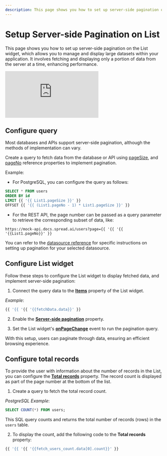 ```yaml
---
description: This page shows you how to set up server-side pagination on a List widget, which allows you to manage and display large datasets within your application.
---
```

# Setup Server-side Pagination on List


This page shows you how to set up server-side pagination on the List widget, which allows you to manage and display large datasets within your application. It involves fetching and displaying only a portion of data from the server at a time, enhancing performance.


<div style={{ '{{ position: "relative", paddingBottom: "calc(50.520833333333336% + 41px)", height: "0", width: "100%" }}' }}>
  <iframe src="https://demo.arcade.software/V6vWLj9CgB3IgOjZmWlf?embed" frameborder="0" loading="lazy" webkitallowfullscreen mozallowfullscreen allowfullscreen style={{ '{{ position: "absolute", top: "0", left: "0", width: "100%", height: "100%", colorScheme: "light" }}' }} title="Appsmith | Connect Data">
  </iframe>
</div>



## Configure query

Most databases and APIs support server-side pagination, although the methods of implementation can vary.

Create a query to fetch data from the database or API using [pageSize](/reference/widgets/list#pagesize-number), and [pageNo](/reference/widgets/list#pageno-number) reference properties to implement pagination.

 

Example:

* For PostgreSQL, you can configure the query as follows:

```sql
SELECT * FROM users
ORDER BY id
LIMIT {{ '{{ List1.pageSize }}' }}
OFFSET {{ '{{ (List1.pageNo - 1) * List1.pageSize }}' }}
```

* For the REST API, the page number can be passed as a query parameter to retrieve the corresponding subset of data, like:

```api
https://mock-api.docs.spread.ai/users?page={{ '{{ '{{ '{{List1.pageNo}}' }}
```

You can refer to the [datasource reference](https://appsmith-docs-9z74fyp29-get-appsmith.vercel.app/connect-data/reference) for specific instructions on setting up pagination for your selected datasource.





## Configure List widget

Follow these steps to configure the List widget to display fetched data, and implement server-side pagination:

1. Connect the query data to the [**Items**](/reference/widgets/list#items-string) property of the List widget.

 

*Example*: 

```js
{{ '{{ '{{ '{{fetchData.data}}' }}
```



2. Enable the [**Server-side pagination**](/reference/widgets/list#server-side-pagination) property.


3. Set the List widget's [**onPageChange**](/reference/widgets/list#onpagechange) event to run the pagination query.

With this setup, users can paginate through data, ensuring an efficient browsing experience.

## Configure total records

To provide the user with information about the number of records in the List, you can configure the [**Total records**](/reference/widgets/list#total-records-number) property. The record count is displayed as part of the page number at the bottom of the list.


1. Create a query to fetch the total record count.

 

*PostgreSQL Example*:

```sql
SELECT COUNT(*) FROM users;
```

This SQL query counts and returns the total number of records (rows) in the `users` table.



2. To display the count, add the following code to the **Total records** property:

 

```js
{{ '{{ '{{ '{{fetch_users_count.data[0].count}}' }}
```

